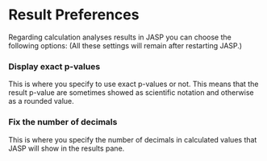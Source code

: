 
Result Preferences
=========

Regarding calculation analyses results in JASP you can choose the following options:
(All these settings will remain after restarting JASP.)

### Display exact p-values

This is where you specify to use exact p-values or not.
This means that the result p-value are sometimes showed as scientific notation
and otherwise as a rounded value.

### Fix the number of decimals

This is where you specify the number of decimals
in calculated values that JASP will show in the results pane.
